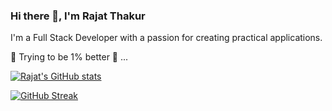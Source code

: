 ### Hi there 👋, I'm Rajat Thakur

I'm a Full Stack Developer with a passion for creating practical applications.

🌱 Trying to be 1% better 🫡 ...

[![Rajat's GitHub stats](https://github-readme-stats.vercel.app/api?username=rajatdh27)](https://github.com/anuraghazra/github-readme-stats)

[![GitHub Streak](https://streak-stats.demolab.com/?user=rajatdh27)](https://git.io/streak-stats)


<!--
**rajatdh27/rajatdh27** is a ✨ _special_ ✨ repository because its `README.md` (this file) appears on your GitHub profile.

Here are some ideas to get you started:

- 🔭 I’m currently working on ...
- 🌱 I’m currently learning ...
- 👯 I’m looking to collaborate on ...
- 🤔 I’m looking for help with ...
- 💬 Ask me about ...
- 📫 How to reach me: ...
- 😄 Pronouns: ...
- ⚡ Fun fact: ...
-->
